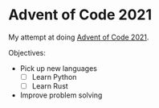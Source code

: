# Advent of Code 2021

My attempt at doing [Advent of Code 2021](https://adventofcode.com/2021).

Objectives:

* Pick up new languages
  - [ ] Learn Python
  - [ ] Learn Rust
* Improve problem solving
